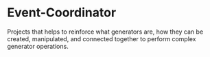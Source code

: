 # Event-Coordinator

Projects that helps to reinforce what generators are, how they can be created, manipulated, and connected together to perform complex generator operations.
